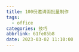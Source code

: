 ```yaml
---
title: 100份邀请函批量制作
tags:
  - office
categories: 技巧
abbrlink: 61fe85b8
date: 2023-03-02 11:10:00
---
```

